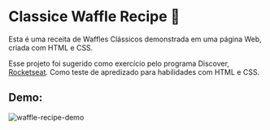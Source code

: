 # Classice Waffle Recipe :waffle:


Esta é uma receita de Waffles Clássicos demonstrada em uma página Web, criada com HTML e CSS. 

Esse projeto foi sugerido como exercício pelo programa Discover, [Rocketseat](https://www.rocketseat.com.br/discover). Como teste de apredizado para habilidades com HTML e CSS. 

  ## Demo: 
   ![waffle-recipe-demo](https://user-images.githubusercontent.com/90889081/147711500-6a161701-de11-4da4-9eab-40b1b83c72db.gif)







